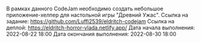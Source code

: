 В рамках данного CodeJam необходимо создать небольшое приложение-хелпер для настольной игры "Древний Ужас".
Ссылка на задание: https://github.com/Luffi2539/eldritch-codejam
Ссылка на деплой: https://eldritch-horror-vlada.netlify.app/
Дата начала выполнения: 2022-08-22 18:00
Дата окончания выполнения: 2022-08-30 18:00
